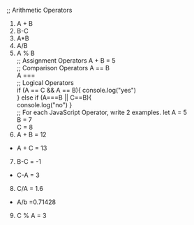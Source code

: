 ;; Arithmetic Operators

1. A + B
2. B-C
3. A\*B
4. A/B
5. A % B  
   ;; Assignment Operators
   A + B = 5  
   ;; Comparison Operators
   A == B  
   A ===  
   ;; Logical Operators  
   if (A == C && A == B){
   console.log("yes")  
   }
   else if (A===B || C==B){  
   console.log("no")
   }  
   ;; For each JavaScript Operator, write 2 examples.
   let A = 5  
   B = 7  
   C = 8
6. A + B = 12

- A + C = 13

7. B-C = -1

- C-A = 3

8. C/A = 1.6

- A/b =0.71428

9. C % A = 3
